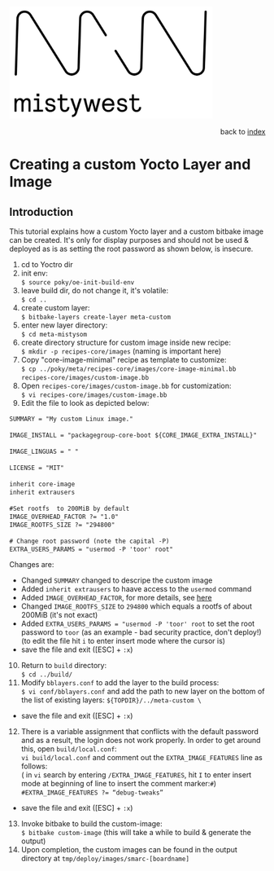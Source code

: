<img src="../files/img/2018_MistyWest_LogoCombo_FINAL_RGB.png" alt="MistyWest" width="400"/><div style="text-align: right">back to [index](../README.md)</div>

# Creating a custom Yocto Layer and Image

## Introduction
This tutorial explains how a custom Yocto layer and a custom bitbake image can be created. It's only for display purposes and should not be used & deployed as is as setting the root password as shown below, is insecure.

1. cd to Yoctro dir
2. init env:<br/>
`$ source poky/oe-init-build-env`
3. leave build dir, do not change it, it's volatile:<br/>
`$ cd ..`
4. create custom layer:<br/>
`$ bitbake-layers create-layer meta-custom`
5. enter new layer directory:<br/>
`$ cd meta-mistysom`
6. create directory structure for custom image inside new recipe:<br/>
`$ mkdir -p recipes-core/images` (naming is important here)
7. Copy "core-image-minimal" recipe as template to customize:<br/>
`$ cp ../poky/meta/recipes-core/images/core-image-minimal.bb recipes-core/images/custom-image.bb`
8. Open `recipes-core/images/custom-image.bb` for customization:<br/>
`$ vi recipes-core/images/custom-image.bb`
9. Edit the file to look as depicted below:

```
SUMMARY = "My custom Linux image."

IMAGE_INSTALL = "packagegroup-core-boot ${CORE_IMAGE_EXTRA_INSTALL}"

IMAGE_LINGUAS = " "

LICENSE = "MIT"

inherit core-image
inherit extrausers

#Set rootfs  to 200MiB by default
IMAGE_OVERHEAD_FACTOR ?= "1.0"
IMAGE_ROOTFS_SIZE ?= "294800"

# Change root password (note the capital -P)
EXTRA_USERS_PARAMS = "usermod -P 'toor' root"
``` 
Changes are:
* Changed `SUMMARY` changed to descripe the custom image
* Added `inherit extrausers` to haave access to the `usermod` command
* Added `IMAGE_OVERHEAD_FACTOR`, for more details, see [here](https://docs.yoctoproject.org/1.5.3/ref-manual/ref-manual.html#var-IMAGE_OVERHEAD_FACTOR)
* Changed `IMAGE_ROOTFS_SIZE` to `294800` which equals a rootfs of about 200MiB (it's not exact)
* Added `EXTRA_USERS_PARAMS = "usermod -P 'toor' root` to set the root password to `toor` (as an example - bad security practice, don't deploy!) (to edit the file hit `i` to enter insert mode where the cursor is)
* save the file and exit ([ESC] + `:x`)
10. Return to `build` directory:<br/>
`$ cd ../build/`
11. Modify `bblayers.conf` to add the layer to the build process: <br/>
`$ vi conf/bblayers.conf` and add the path to new layer on the bottom of the list of existing layers:
`${TOPDIR}/../meta-custom \`
* save the file and exit ([ESC] + `:x`)
12. There is a variable assignment that conflicts with the default password and as a result, the login does not work properly. In order to get around this, open `build/local.conf`:<br/>
`vi build/local.conf` and comment out the `EXTRA_IMAGE_FEATURES` line as follows:<br/>( in `vi` search by entering `/EXTRA_IMAGE_FEATURES`, hit `I` to enter insert mode at beginning of line to insert the comment marker:`#`)
`#EXTRA_IMAGE_FEATURES ?= “debug-tweaks”`
* save the file and exit ([ESC] + `:x`)
13. Invoke bitbake to build the custom-image: <br/>
`$ bitbake custom-image` (this will take a while to build & generate the output)
14. Upon completion, the custom images can be found in the output directory at `tmp/deploy/images/smarc-[boardname]`

